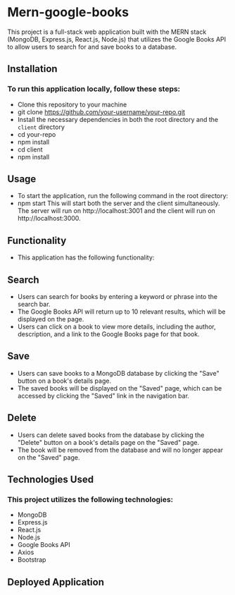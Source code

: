 # Mern-google-books

This project is a full-stack web application built with the MERN stack (MongoDB, Express.js, React.js, Node.js) that utilizes the Google Books API to allow users to search for and save books to a database.

## Installation

### To run this application locally, follow these steps:

- Clone this repository to your machine
- git clone https://github.com/your-username/your-repo.git
- Install the necessary dependencies in both the root directory and the `client` directory
- cd your-repo
- npm install
- cd client
- npm install

## Usage
- To start the application, run the following command in the root directory:
- npm start
This will start both the server and the client simultaneously. The server will run on http://localhost:3001 and the client will run on http://localhost:3000.

## Functionality
- This application has the following functionality:

## Search
- Users can search for books by entering a keyword or phrase into the search bar.
- The Google Books API will return up to 10 relevant results, which will be displayed on the page.
- Users can click on a book to view more details, including the author, description, and a link to the Google Books page for that book.
## Save
- Users can save books to a MongoDB database by clicking the "Save" button on a book's details page.
- The saved books will be displayed on the "Saved" page, which can be accessed by clicking the "Saved" link in the navigation bar.
## Delete
- Users can delete saved books from the database by clicking the "Delete" button on a book's details page on the "Saved" page.
- The book will be removed from the database and will no longer appear on the "Saved" page.
## Technologies Used
### This project utilizes the following technologies:

- MongoDB
- Express.js
- React.js
- Node.js
- Google Books API
- Axios
- Bootstrap

## Deployed Application 
